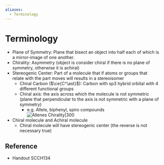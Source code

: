 ```yaml
---
aliases:
  - Terminology
---
```


# Terminology

- Plane of Symmetry: Plane that bisect an object into half each of which is a mirror-image of one another.
- Chirality: Asymmetry (object is consider chiral if there is no plane of symmetry, otherwise it is achiral)
- Stereogenic Center: Part of a molecule that if atoms or groups that relate with the part moves will results in a stereoisomer
	- Chiral Carbon ($\ce{C^\ast}$): Carbon with sp3 hybrid orbital with 4 different functional groups
	- Chiral axis: the axis across which the molecule is not symmetric (plane that perpendicular to the axis is not symmetric with a plane of symmetry)
		- e.g. Allele, biphenyl, spiro compounds  
		  ![Allenes Chirality|300](https://upload.wikimedia.org/wikipedia/commons/d/d9/Allenes_chirality_depiction.png)
- Chiral molecule and Achiral molecule
	- Chiral molecule will have stereogenic center (the reverse is not necessary true)

## Reference

- Handout SCCH134
